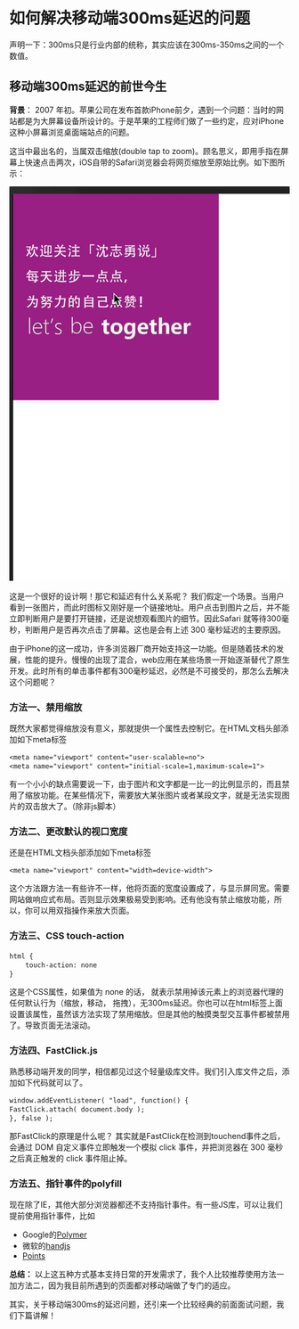 
# 如何解决移动端300ms延迟的问题

声明一下：300ms只是行业内部的统称，其实应该在300ms-350ms之间的一个数值。

## 移动端300ms延迟的前世今生
**背景**： 2007 年初。苹果公司在发布首款iPhone前夕，遇到一个问题：当时的网站都是为大屏幕设备所设计的。于是苹果的工程师们做了一些约定，应对iPhone这种小屏幕浏览桌面端站点的问题。

这当中最出名的，当属双击缩放(double tap to zoom)。顾名思义，即用手指在屏幕上快速点击两次，iOS自带的Safari浏览器会将网页缩放至原始比例。如下图所示：

![](./1.gif)

这是一个很好的设计啊！那它和延迟有什么关系呢？
我们假定一个场景。当用户看到一张图片，而此时图标又刚好是一个链接地址。用户点击到图片之后，并不能立即判断用户是要打开链接，还是说想观看图片的细节。因此Safari 就等待300毫秒，判断用户是否再次点击了屏幕。这也是会有上述 300 毫秒延迟的主要原因。

由于iPhone的这一成功，许多浏览器厂商开始支持这一功能。但是随着技术的发展，性能的提升。慢慢的出现了混合，web应用在某些场景一开始逐渐替代了原生开发。此时所有的单击事件都有300毫秒延迟，必然是不可接受的，那怎么去解决这个问题呢？

### 方法一、禁用缩放

既然大家都觉得缩放没有意义，那就提供一个属性去控制它。在HTML文档头部添加如下meta标签

	<meta name="viewport" content="user-scalable=no">
	<meta name="viewport" content="initial-scale=1,maximum-scale=1">

有一个小小的缺点需要说一下，由于图片和文字都是一比一的比例显示的，而且禁用了缩放功能。在某些情况下，需要放大某张图片或者某段文字，就是无法实现图片的双击放大了。（除非js脚本）

### 方法二、更改默认的视口宽度

还是在HTML文档头部添加如下meta标签

	<meta name="viewport" content="width=device-width">
	
这个方法跟方法一有些许不一样，他将页面的宽度设置成了，与显示屏同宽。需要网站做响应式布局。否则显示效果极易受到影响。还有他没有禁止缩放功能，所以，你可以用双指操作来放大页面。

### 方法三、CSS touch-action

	html {
		touch-action: none
	}
	
这是个CSS属性，如果值为 none 的话， 就表示禁用掉该元素上的浏览器代理的任何默认行为（缩放，移动， 拖拽），无300ms延迟。你也可以在html标签上面设置该属性，虽然该方法实现了禁用缩放。但是其他的触摸类型交互事件都被禁用了。导致页面无法滚动。

### 方法四、FastClick.js

熟悉移动端开发的同学，相信都见过这个轻量级库文件。我们引入库文件之后，添加如下代码就可以了。

	window.addEventListener( "load", function() {
    FastClick.attach( document.body );
	}, false );

那FastClick的原理是什么呢？
其实就是FastClick在检测到touchend事件之后，会通过 DOM 自定义事件立即触发一个模拟 click 事件，并把浏览器在 300 毫秒之后真正触发的 click 事件阻止掉。

### 方法五、指针事件的polyfill
现在除了IE，其他大部分浏览器都还不支持指针事件。有一些JS库，可以让我们提前使用指针事件，比如
	
* Google的[Polymer](https://github.com/Polymer/PointerEvents)
* 微软的[handjs](https://github.com/Deltakosh/handjs)
* [Points](https://github.com/Rich-Harris/Points)

**总结：** 以上这五种方式基本支持日常的开发需求了，我个人比较推荐使用方法一加方法二，因为我目前所遇到的页面都对移动端做了专门的适应。

其实，关于移动端300ms的延迟问题，还引来一个比较经典的前面面试问题，我们下篇讲解！
